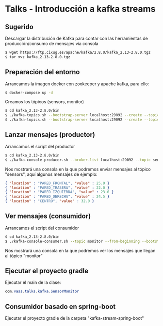 # Talks - Introducción a kafka streams

## Sugerido

Descargar la distribución de Kafka para contar con las herramientas de producción/consumo de mensajes via consola
```sh
$ wget https://ftp.cixug.es/apache/kafka/2.8.0/kafka_2.13-2.8.0.tgz
$ tar xvz kafka_2.13-2.8.0.tgz
```

## Preparación del entorno

Arrancamos la imagen docker con zookeeper y apache kafka, para ello:

```sh
$ docker-compose up -d
```

Creamos los tópicos (sensors, monitor)

```sh
$ cd kafka_2.13-2.8.0/bin
$ ./kafka-topics.sh --bootstrap-server localhost:29092 --create --topic sensors --partitions 1 --replication-factor 1
$ ./kafka-topics.sh --bootstrap-server localhost:29092 --create --topic monitor --partitions 1 --replication-factor 1
```

## Lanzar mensajes (productor)

Arrancamos el script del productor

```sh
$ cd kafka_2.13-2.8.0/bin
$ ./kafka-console-producer.sh --broker-list localhost:29092 --topic sensors
```
Nos mostrará una consola en la que podremos enviar mensajes al tópico "sensors", aquí algunos mensajes de ejemplo:

```json
{ "location" : "PARED_FRONTAL", "value" : 25.0 }
{ "location" : "PARED_TRASERA", "value" : 22.0 }
{ "location" : "PARED_IZQUIERDA", "value" : 23.0 }
{ "location" : "PARED_DERECHA", "value" : 24.5 }
{ "location" : "CENTRO", "value" : 32.0 }
```

## Ver mensajes (consumidor)

Arrancamos el script del consumidor

```sh
$ cd kafka_2.13-2.8.0/bin
$ ./kafka-console-consumer.sh --topic monitor --from-beginning --bootstrap-server localhost:9092 --property print.key=true --property value.deserializer=org.apache.kafka.common.serialization.DoubleDeserializer
```
Nos mostrará una consola en la que podremos ver los mensajes que llegan al tópico "monitor"

## Ejecutar el proyecto gradle

Ejecutar el main de la clase:
```java
com.vass.talks.kafka.SensorMonitor
```

## Consumidor basado en spring-boot

Ejecutar el proyecto gradle de la carpeta "kafka-stream-spring-boot"